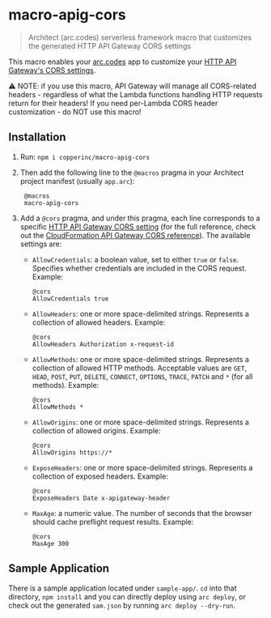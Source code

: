 # macro-apig-cors

> Architect (arc.codes) serverless framework macro that customizes the generated HTTP API Gateway CORS settings

This macro enables your [arc.codes](https://arc.codes) app to customize your [HTTP API
Gateway's CORS settings][apig-cors].

⚠️ NOTE: if you use this macro, API Gateway will manage all CORS-related
headers - regardless of what the Lambda functions handling HTTP requests return
for their headers! If you need per-Lambda CORS header customization - do NOT use
this macro!

## Installation

1. Run: `npm i copperinc/macro-apig-cors`

2. Then add the following line to the `@macros` pragma in your Architect project manifest (usually `app.arc`):

        @macros
        macro-apig-cors

3. Add a `@cors` pragma, and under this pragma, each line corresponds to a
   specific [HTTP API Gateway CORS setting][apig-cors] (for the full reference,
   check out the [CloudFormation API Gateway CORS reference][cfn-docs]). The
   available settings are:
   - `AllowCredentials`: a boolean value, set to either `true` or `false`. Specifies whether credentials are included in the CORS request. Example:

         @cors
         AllowCredentials true
   - `AllowHeaders`: one or more space-delimited strings. Represents a collection of allowed headers. Example:

         @cors
         AllowHeaders Authorization x-request-id
   - `AllowMethods`: one or more space-delimited strings. Represents a
       collection of allowed HTTP methods. Acceptable values are `GET`, `HEAD`, `POST`,
       `PUT`, `DELETE`, `CONNECT`, `OPTIONS`, `TRACE`, `PATCH` and `*` (for all
       methods). Example:

         @cors
         AllowMethods *
   - `AllowOrigins`: one or more space-delimited strings. Represents a collection of allowed origins. Example:

         @cors
         AllowOrigins https://*
   - `ExposeHeaders`: one or more space-delimited strings. Represents a collection of exposed headers. Example:

         @cors
         ExposeHeaders Date x-apigateway-header
   - `MaxAge`: a numeric value. The number of seconds that the browser should cache preflight request results. Example:

         @cors
         MaxAge 300

## Sample Application

There is a sample application located under `sample-app/`. `cd` into that
directory, `npm install` and you can directly deploy using `arc deploy`, or
check out the generated `sam.json` by running `arc deploy --dry-run`.

[apig-cors]: https://docs.aws.amazon.com/apigateway/latest/developerguide/http-api-cors.html
[cfn-docs]: https://docs.aws.amazon.com/serverless-application-model/latest/developerguide/sam-property-httpapi-httpapicorsconfiguration.html
